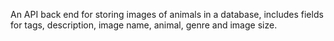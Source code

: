 An API back end for storing images of animals in a database, includes fields for tags, description, image name, animal, genre and image size.